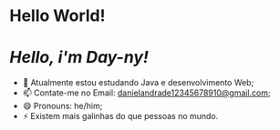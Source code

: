 <h1>Hello World!</h1>

# <i>Hello, i'm Day-ny!</i>

- 🔭 Atualmente estou estudando Java e desenvolvimento Web;
- 📫 Contate-me no Email: danielandrade12345678910@gmail.com;
- 😄 Pronouns: he/him;
- ⚡ Existem mais galinhas do que pessoas no mundo.

##
